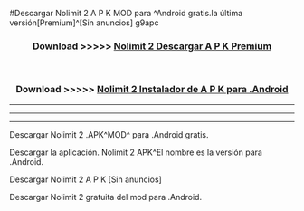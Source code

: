 #Descargar Nolimit 2  A P K MOD para ^Android gratis.la última versión[Premium]^[Sin anuncios] g9apc



<div align="center">
<h3>Download >>>>> <a href="https://es-web.web.app/?es= Nolimit 2 ">Nolimit 2  Descargar A P K Premium</a></h3><br>

<h3>Download >>>>> <a href="https://es-web.web.app/?es= Nolimit 2 ">Nolimit 2  Instalador de A P K para .Android</a></h3>
</div>


----------------------------------------------------------

----------------------------------------------------------

----------------------------------------------------------

Descargar Nolimit 2  .APK^MOD^ para .Android gratis.

Descargar la aplicación. Nolimit 2  APK^El nombre es la versión para .Android.

Descargar Nolimit 2  A P K [Sin anuncios]

Descargar Nolimit 2  gratuita del mod para .Android.